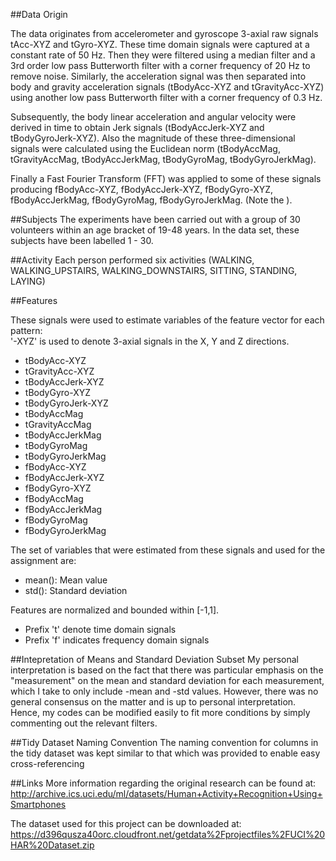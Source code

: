 ##Data Origin

The data originates from accelerometer and gyroscope 3-axial raw signals tAcc-XYZ and tGyro-XYZ. These time domain signals were captured at a constant rate of 50 Hz. Then they were filtered using a median filter and a 3rd order low pass Butterworth filter with a corner frequency of 20 Hz to remove noise. Similarly, the acceleration signal was then separated into body and gravity acceleration signals (tBodyAcc-XYZ and tGravityAcc-XYZ) using another low pass Butterworth filter with a corner frequency of 0.3 Hz. 

Subsequently, the body linear acceleration and angular velocity were derived in time to obtain Jerk signals (tBodyAccJerk-XYZ and tBodyGyroJerk-XYZ). Also the magnitude of these three-dimensional signals were calculated using the Euclidean norm (tBodyAccMag, tGravityAccMag, tBodyAccJerkMag, tBodyGyroMag, tBodyGyroJerkMag). 

Finally a Fast Fourier Transform (FFT) was applied to some of these signals producing fBodyAcc-XYZ, fBodyAccJerk-XYZ, fBodyGyro-XYZ, fBodyAccJerkMag, fBodyGyroMag, fBodyGyroJerkMag. (Note the ). 

##Subjects
The experiments have been carried out with a group of 30 volunteers within an age bracket of 19-48 years. In the data set, these subjects have been labelled 1 - 30.

##Activity
Each person performed six activities (WALKING, WALKING_UPSTAIRS, WALKING_DOWNSTAIRS, SITTING, STANDING, LAYING)

##Features

These signals were used to estimate variables of the feature vector for each pattern:  
'-XYZ' is used to denote 3-axial signals in the X, Y and Z directions.

* tBodyAcc-XYZ
* tGravityAcc-XYZ
* tBodyAccJerk-XYZ
* tBodyGyro-XYZ
* tBodyGyroJerk-XYZ
* tBodyAccMag
* tGravityAccMag
* tBodyAccJerkMag
* tBodyGyroMag
* tBodyGyroJerkMag
* fBodyAcc-XYZ
* fBodyAccJerk-XYZ
* fBodyGyro-XYZ
* fBodyAccMag
* fBodyAccJerkMag
* fBodyGyroMag
* fBodyGyroJerkMag

The set of variables that were estimated from these signals and used for the assignment are: 

* mean(): Mean value
* std(): Standard deviation

Features are normalized and bounded within [-1,1].
* Prefix 't' denote time domain signals
* Prefix 'f' indicates frequency domain signals

##Intepretation of Means and Standard Deviation Subset
My personal interpretation is based on the fact that there was particular emphasis on the "measurement" on the mean and standard deviation for each measurement, which I take to only include -mean and -std values. However, there was no general consensus on the matter and is up to personal interpretation. Hence, my codes can be modified easily to fit more conditions by simply commenting out the relevant filters.

##Tidy Dataset Naming Convention
The naming convention for columns in the tidy dataset was kept similar to that which was provided to enable easy cross-referencing

##Links
More information regarding the original research can be found at:
http://archive.ics.uci.edu/ml/datasets/Human+Activity+Recognition+Using+Smartphones

The dataset used for this project can be downloaded at:
https://d396qusza40orc.cloudfront.net/getdata%2Fprojectfiles%2FUCI%20HAR%20Dataset.zip



